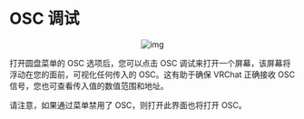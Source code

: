 # OSC 调试

<center>

![img](/docs.vrchat.com/images/osc-debugging-1.png)

</center>

打开圆盘菜单的 OSC 选项后，您可以点击 OSC 调试来打开一个屏幕，该屏幕将浮动在您的面前，可视化任何传入的 OSC。这有助于确保 VRChat 正确接收 OSC 信号，您也可查看传入值的数值范围和地址。

请注意，如果通过菜单禁用了 OSC，则打开此界面也将打开 OSC。

